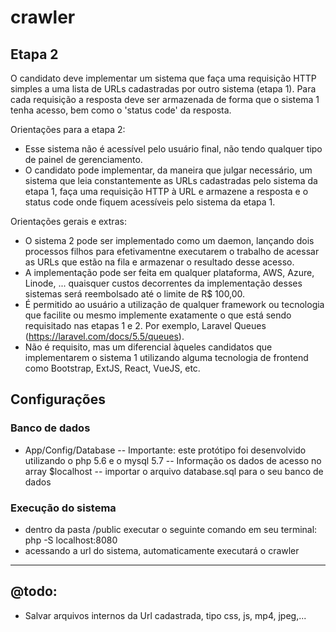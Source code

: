 # crawler

## Etapa 2

O candidato deve implementar um sistema que faça uma requisição HTTP simples a uma lista de URLs cadastradas por outro sistema (etapa 1). Para cada requisição a resposta deve ser armazenada de forma que o sistema 1 tenha acesso, bem como o 'status code' da resposta.

Orientações para a etapa 2:
- Esse sistema não é acessível pelo usuário final, não tendo qualquer tipo de painel de gerenciamento.
- O candidato pode implementar, da maneira que julgar necessário, um sistema que leia constantemente as URLs cadastradas pelo sistema da etapa 1, faça uma requisição HTTP à URL e armazene a resposta e o status code onde fiquem acessíveis pelo sistema da etapa 1.

Orientações gerais e extras:
- O sistema 2 pode ser implementado como um daemon, lançando dois processos filhos para efetivamentne executarem o trabalho de acessar as URLs que estão na fila e armazenar o resultado desse acesso.
- A implementação pode ser feita em qualquer plataforma, AWS, Azure, Linode, ... quaisquer custos decorrentes da implementação desses sistemas será reembolsado até o limite de R$ 100,00.
- É permitido ao usuário a utilização de qualquer framework ou tecnologia que facilite ou mesmo implemente exatamente o que está sendo requisitado nas etapas 1 e 2. Por exemplo, Laravel Queues (https://laravel.com/docs/5.5/queues).
- Não é requisito, mas um diferencial àqueles candidatos que implementarem o sistema 1 utilizando alguma tecnologia de frontend como Bootstrap, ExtJS, React, VueJS, etc.

## Configurações

### Banco de dados
- App/Config/Database
-- Importante: este protótipo foi desenvolvido utilizando o php 5.6 e o mysql 5.7
-- Informação os dados de acesso no array $localhost
-- importar o arquivo database.sql para o seu banco de dados

### Execução do sistema
- dentro da pasta /public executar o seguinte comando em seu terminal: php -S localhost:8080
- acessando a url do sistema, automaticamente executará o crawler
--------------------------------------------------------------------------------

## @todo:
- Salvar arquivos internos da Url cadastrada, tipo css, js, mp4, jpeg,...